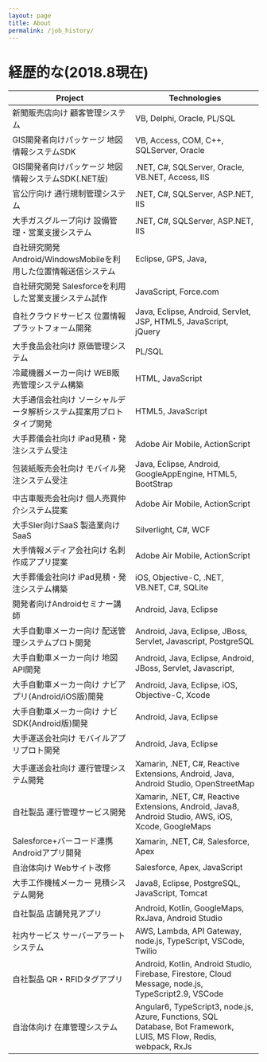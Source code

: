 ```yaml
---
layout: page
title: About
permalink: /job_history/
---
```


# 経歴的な(2018.8現在)

| Project                                                             | Technologies                                                                                                       |
|---------------------------------------------------------------------|--------------------------------------------------------------------------------------------------------------------|
| 新聞販売店向け 顧客管理システム                                     | VB, Delphi, Oracle, PL/SQL                                                                                         |
| GIS開発者向けパッケージ 地図情報システムSDK                         | VB, Access, COM, C++, SQLServer, Oracle                                                                            |
| GIS開発者向けパッケージ 地図情報システムSDK(.NET版)                 | .NET, C#, SQLServer, Oracle, VB.NET, Access, IIS                                                                   |
| 官公庁向け 通行規制管理システム                                     | .NET, C#, SQLServer, ASP.NET, IIS                                                                                  |
| 大手ガスグループ向け 設備管理・営業支援システム                     | .NET, C#, SQLServer, ASP.NET, IIS                                                                                  |
| 自社研究開発 Android/WindowsMobileを利用した位置情報送信システム    | Eclipse, GPS, Java,                                                                                                |
| 自社研究開発 Salesforceを利用した営業支援システム試作               | JavaScript, Force.com                                                                                              |
| 自社クラウドサービス 位置情報プラットフォーム開発                   | Java, Eclipse, Android, Servlet, JSP, HTML5, JavaScript, jQuery                                                    |
| 大手食品会社向け 原価管理システム                                   | PL/SQL                                                                                                             |
| 冷蔵機器メーカー向け WEB販売管理システム構築                        | HTML, JavaScript                                                                                                   |
| 大手通信会社向け ソーシャルデータ解析システム提案用プロトタイプ開発 | HTML5, JavaScript                                                                                                  |
| 大手葬儀会社向け iPad見積・発注システム受注                         | Adobe Air Mobile, ActionScript                                                                                     |
| 包装紙販売会社向け モバイル発注システム受注                         | Java, Eclipse, Android, GoogleAppEngine, HTML5, BootStrap                                                          |
| 中古車販売会社向け 個人売買仲介システム提案                         | Adobe Air Mobile, ActionScript                                                                                     |
| 大手SIer向けSaaS 製造業向けSaaS                                     | Silverlight, C#, WCF                                                                                               |
| 大手情報メディア会社向け 名刺作成アプリ提案                         | Adobe Air Mobile, ActionScript                                                                                     |
| 大手葬儀会社向け iPad見積・発注システム構築                         | iOS, Objective-C, .NET, VB.NET, C#, SQLite                                                                         |
| 開発者向けAndroidセミナー講師                                       | Android, Java, Eclipse                                                                                             |
| 大手自動車メーカー向け 配送管理システムプロト開発                   | Android, Java, Eclipse, JBoss, Servlet, Javascript, PostgreSQL                                                     |
| 大手自動車メーカー向け 地図API開発                                  | Android, Java, Eclipse, Android, JBoss, Servlet, Javascript,                                                       |
| 大手自動車メーカー向け ナビアプリ(Android/iOS版)開発                | Android, Java, Eclipse, iOS, Objective-C, Xcode                                                                    |
| 大手自動車メーカー向け ナビSDK(Android版)開発                       | Android, Java, Eclipse                                                                                             |
| 大手運送会社向け モバイルアプリプロト開発                           | Android, Java, Eclipse                                                                                             |
| 大手運送会社向け 運行管理システム開発                               | Xamarin, .NET, C#, Reactive Extensions, Android, Java, Android Studio, OpenStreetMap                               |
| 自社製品 運行管理サービス開発                                       | Xamarin, .NET, C#, Reactive Extensions, Android, Java8, Android Studio, AWS, iOS, Xcode, GoogleMaps                |
| Salesforce+バーコード連携 Androidアプリ開発                         | Xamarin, .NET, C#, Salesforce, Apex                                                                                |
| 自治体向け Webサイト改修                                            | Salesforce, Apex, JavaScript                                                                                       |
| 大手工作機械メーカー 見積システム開発                               | Java8, Eclipse, PostgreSQL, JavaScript, Tomcat                                                                     |
| 自社製品 店舗発見アプリ                                             | Android, Kotlin, GoogleMaps, RxJava, Android Studio                                                                |
| 社内サービス サーバーアラートシステム                               | AWS, Lambda, API Gateway, node.js, TypeScript, VSCode, Twilio                                                      |
| 自社製品 QR・RFIDタグアプリ                                         | Android, Kotlin, Android Studio, Firebase, Firestore, Cloud Message, node.js, TypeScript2.9, VSCode                |
| 自治体向け 在庫管理システム                                         | Angular6, TypeScript3, node.js, Azure, Functions, SQL Database, Bot Framework, LUIS, MS Flow, Redis, webpack, RxJs |